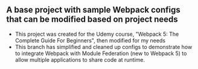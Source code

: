 ## A base project with sample Webpack configs that can be modified based on project needs

- This project was created for the Udemy course, "Webpack 5: The Complete Guide For Beginners", then modified for my needs
- This branch has simplified and cleaned up configs to demonstrate how to integrate Webpack with Module Federation (new to Webpack 5) to allow multiple applications to share code at runtime.
